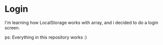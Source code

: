 # Login
I'm learning how LocalStorage works with array, and i decided to do a login screen.

ps: Everything in this repository works :)
